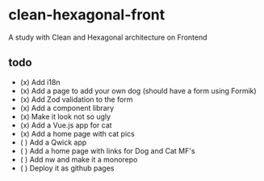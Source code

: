 # clean-hexagonal-front
A study with Clean and Hexagonal architecture on Frontend

## todo

- (x) Add i18n
- (x) Add a page to add your own dog (should have a form using Formik)
- (x) Add Zod validation to the form
- (x) Add a component library
- (x) Make it look not so ugly
- (x) Add a Vue.js app for cat
- (x) Add a home page with cat pics
- ( ) Add a Qwick app
- ( ) Add a home page with links for Dog and Cat MF's
- ( ) Add nw and make it a monorepo
- ( ) Deploy it as github pages